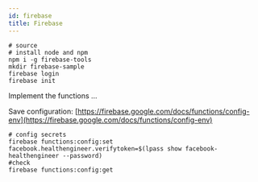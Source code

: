 ```yaml
---
id: firebase
title: Firebase
---
```

```text
# source 
# install node and npm
npm i -g firebase-tools
mkdir firebase-sample
firebase login
firebase init
```

Implement the functions ...

Save configuration: [https://firebase.google.com/docs/functions/config-env](https://firebase.google.com/docs/functions/config-env) 

```text
# config secrets
firebase functions:config:set facebook.healthengineer.verifytoken=$(lpass show facebook-healthengineer --password)
#check
firebase functions:config:get
```

